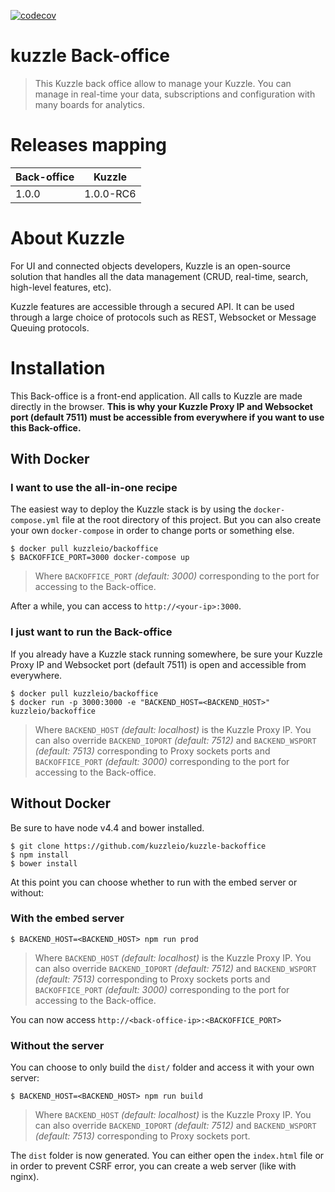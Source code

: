 [![codecov](https://codecov.io/gh/kuzzleio/kuzzle-backoffice/branch/master/graph/badge.svg)](https://codecov.io/gh/kuzzleio/kuzzle-backoffice)


# kuzzle Back-office

> This Kuzzle back office allow to manage your Kuzzle. You can manage in real-time your data, subscriptions and configuration with many boards for analytics.

# Releases mapping
| Back-office  | Kuzzle |
|---|---|
| 1.0.0 | 1.0.0-RC6 |


# About Kuzzle
For UI and connected objects developers, Kuzzle is an open-source solution that handles all the data management
(CRUD, real-time, search, high-level features, etc).

Kuzzle features are accessible through a secured API. It can be used through a large choice of protocols such as REST, Websocket or Message Queuing protocols.

# Installation

This Back-office is a front-end application. All calls to Kuzzle are made directly in the browser. **This is why your Kuzzle Proxy IP and Websocket port (default 7511) must be accessible from everywhere if you want to use this Back-office.**

## With Docker
### I want to use the all-in-one recipe
The easiest way to deploy the Kuzzle stack is by using the `docker-compose.yml` file at the root directory of this project. But you can also create your own `docker-compose` in order to change ports or something else.

```
$ docker pull kuzzleio/backoffice
$ BACKOFFICE_PORT=3000 docker-compose up
```

>Where `BACKOFFICE_PORT` _(default: 3000)_ corresponding to the port for accessing to the Back-office.

After a while, you can access to `http://<your-ip>:3000`.

### I just want to run the Back-office
If you already have a Kuzzle stack running somewhere, be sure your Kuzzle Proxy IP and Websocket port (default 7511) is open and accessible from everywhere.

```
$ docker pull kuzzleio/backoffice
$ docker run -p 3000:3000 -e "BACKEND_HOST=<BACKEND_HOST>" kuzzleio/backoffice
```
>Where `BACKEND_HOST` _(default: localhost)_ is the Kuzzle Proxy IP. You can also override `BACKEND_IOPORT` _(default: 7512)_ and `BACKEND_WSPORT` _(default: 7513)_ corresponding to Proxy sockets ports and `BACKOFFICE_PORT` _(default: 3000)_ corresponding to the port for accessing to the Back-office.

## Without Docker
Be sure to have node v4.4 and bower installed.

```
$ git clone https://github.com/kuzzleio/kuzzle-backoffice
$ npm install
$ bower install
```

At this point you can choose whether to run with the embed server or without:

### With the embed server
```
$ BACKEND_HOST=<BACKEND_HOST> npm run prod
```
>Where `BACKEND_HOST` _(default: localhost)_ is the Kuzzle Proxy IP. You can also override `BACKEND_IOPORT` _(default: 7512)_ and `BACKEND_WSPORT` _(default: 7513)_ corresponding to Proxy sockets ports and `BACKOFFICE_PORT` _(default: 3000)_ corresponding to the port for accessing to the Back-office.

You can now access `http://<back-office-ip>:<BACKOFFICE_PORT>`

### Without the server
You can choose to only build the `dist/` folder and access it with your own server:
```
$ BACKEND_HOST=<BACKEND_HOST> npm run build
```
>Where `BACKEND_HOST` _(default: localhost)_ is the Kuzzle Proxy IP. You can also override `BACKEND_IOPORT` _(default: 7512)_ and `BACKEND_WSPORT` _(default: 7513)_ corresponding to Proxy sockets port.

The `dist` folder is now generated. You can either open the `index.html` file or in order to prevent CSRF error, you can create a web server (like with nginx).